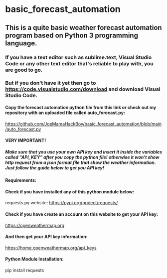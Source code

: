 # basic_forecast_automation
## This is a quite basic weather forecast automation program based on Python 3 programming language. 
### If you have a text editor such as sublime.text, Visual Studio Code or any other text editor that's reliable to play with, you are good to go.
### But if you don't have it yet then go to https://code.visualstudio.com/download and download Visual Studio Code.
#### Copy the forecast automation python file from this link or check out my repository with an uploaded file called auto_forecast.py:
https://github.com/JoeMamaHackBoy/basic_forecast_automation/blob/main/auto_forecast.py
#### VERY IMPORTANT!
##### Make sure that you use your own API key and insert it inside the variables called "API_KEY" after you copy the python file! otherwise it won't show http request from a json format file that show the weather information. Just follow the guide below to get you API key!
#### Requirements:
#### Check if you have installed any of this python module below:
requests.py
website: https://pypi.org/project/requests/
#### Check if you have create an account on this website to get your API key:
https://openweathermap.org
#### And then get your API key information:
https://home.openweathermap.org/api_keys
#### Python Module Installation:
pip install requests
